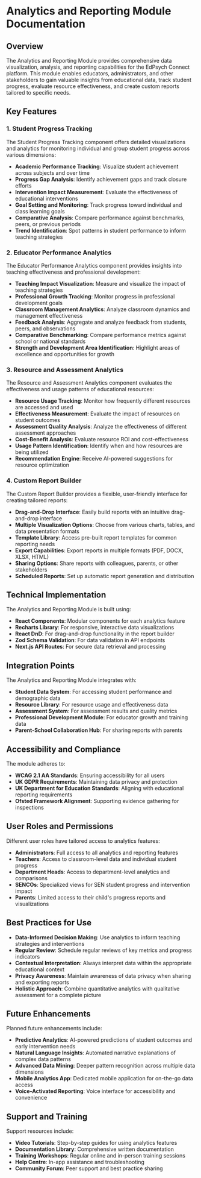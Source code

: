 # Analytics and Reporting Module Documentation

## Overview

The Analytics and Reporting Module provides comprehensive data visualization, analysis, and reporting capabilities for the EdPsych Connect platform. This module enables educators, administrators, and other stakeholders to gain valuable insights from educational data, track student progress, evaluate resource effectiveness, and create custom reports tailored to specific needs.

## Key Features

### 1. Student Progress Tracking

The Student Progress Tracking component offers detailed visualizations and analytics for monitoring individual and group student progress across various dimensions:

- **Academic Performance Tracking**: Visualize student achievement across subjects and over time
- **Progress Gap Analysis**: Identify achievement gaps and track closure efforts
- **Intervention Impact Measurement**: Evaluate the effectiveness of educational interventions
- **Goal Setting and Monitoring**: Track progress toward individual and class learning goals
- **Comparative Analysis**: Compare performance against benchmarks, peers, or previous periods
- **Trend Identification**: Spot patterns in student performance to inform teaching strategies

### 2. Educator Performance Analytics

The Educator Performance Analytics component provides insights into teaching effectiveness and professional development:

- **Teaching Impact Visualization**: Measure and visualize the impact of teaching strategies
- **Professional Growth Tracking**: Monitor progress in professional development goals
- **Classroom Management Analytics**: Analyze classroom dynamics and management effectiveness
- **Feedback Analysis**: Aggregate and analyze feedback from students, peers, and observations
- **Comparative Benchmarking**: Compare performance metrics against school or national standards
- **Strength and Development Area Identification**: Highlight areas of excellence and opportunities for growth

### 3. Resource and Assessment Analytics

The Resource and Assessment Analytics component evaluates the effectiveness and usage patterns of educational resources:

- **Resource Usage Tracking**: Monitor how frequently different resources are accessed and used
- **Effectiveness Measurement**: Evaluate the impact of resources on student outcomes
- **Assessment Quality Analysis**: Analyze the effectiveness of different assessment approaches
- **Cost-Benefit Analysis**: Evaluate resource ROI and cost-effectiveness
- **Usage Pattern Identification**: Identify when and how resources are being utilized
- **Recommendation Engine**: Receive AI-powered suggestions for resource optimization

### 4. Custom Report Builder

The Custom Report Builder provides a flexible, user-friendly interface for creating tailored reports:

- **Drag-and-Drop Interface**: Easily build reports with an intuitive drag-and-drop interface
- **Multiple Visualization Options**: Choose from various charts, tables, and data presentation formats
- **Template Library**: Access pre-built report templates for common reporting needs
- **Export Capabilities**: Export reports in multiple formats (PDF, DOCX, XLSX, HTML)
- **Sharing Options**: Share reports with colleagues, parents, or other stakeholders
- **Scheduled Reports**: Set up automatic report generation and distribution

## Technical Implementation

The Analytics and Reporting Module is built using:

- **React Components**: Modular components for each analytics feature
- **Recharts Library**: For responsive, interactive data visualizations
- **React DnD**: For drag-and-drop functionality in the report builder
- **Zod Schema Validation**: For data validation in API endpoints
- **Next.js API Routes**: For secure data retrieval and processing

## Integration Points

The Analytics and Reporting Module integrates with:

- **Student Data System**: For accessing student performance and demographic data
- **Resource Library**: For resource usage and effectiveness data
- **Assessment System**: For assessment results and quality metrics
- **Professional Development Module**: For educator growth and training data
- **Parent-School Collaboration Hub**: For sharing reports with parents

## Accessibility and Compliance

The module adheres to:

- **WCAG 2.1 AA Standards**: Ensuring accessibility for all users
- **UK GDPR Requirements**: Maintaining data privacy and protection
- **UK Department for Education Standards**: Aligning with educational reporting requirements
- **Ofsted Framework Alignment**: Supporting evidence gathering for inspections

## User Roles and Permissions

Different user roles have tailored access to analytics features:

- **Administrators**: Full access to all analytics and reporting features
- **Teachers**: Access to classroom-level data and individual student progress
- **Department Heads**: Access to department-level analytics and comparisons
- **SENCOs**: Specialized views for SEN student progress and intervention impact
- **Parents**: Limited access to their child's progress reports and visualizations

## Best Practices for Use

- **Data-Informed Decision Making**: Use analytics to inform teaching strategies and interventions
- **Regular Review**: Schedule regular reviews of key metrics and progress indicators
- **Contextual Interpretation**: Always interpret data within the appropriate educational context
- **Privacy Awareness**: Maintain awareness of data privacy when sharing and exporting reports
- **Holistic Approach**: Combine quantitative analytics with qualitative assessment for a complete picture

## Future Enhancements

Planned future enhancements include:

- **Predictive Analytics**: AI-powered predictions of student outcomes and early intervention needs
- **Natural Language Insights**: Automated narrative explanations of complex data patterns
- **Advanced Data Mining**: Deeper pattern recognition across multiple data dimensions
- **Mobile Analytics App**: Dedicated mobile application for on-the-go data access
- **Voice-Activated Reporting**: Voice interface for accessibility and convenience

## Support and Training

Support resources include:

- **Video Tutorials**: Step-by-step guides for using analytics features
- **Documentation Library**: Comprehensive written documentation
- **Training Workshops**: Regular online and in-person training sessions
- **Help Centre**: In-app assistance and troubleshooting
- **Community Forum**: Peer support and best practice sharing
